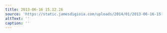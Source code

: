 ```yaml
---
title: 2013-06-16 15.12.26
source: 'https://static.jamesdigioia.com/uploads/2014/01/2013-06-16-15-12-26-scaled.jpg'
altText: ''
caption: ''
---
```



